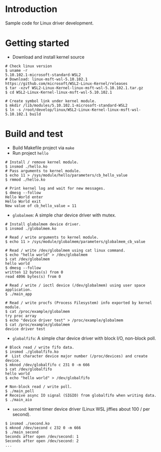 # Introduction
Sample code for Linux driver development.

# Getting started
- Download and install kernel source
```shell
# Check linux version
$ uname -r
5.10.102.1-microsoft-standard-WSL2
# Download: linux-msft-wsl-5.10.102.1 https://github.com/microsoft/WSL2-Linux-Kernel/releases
$ tar -xzvf WSL2-Linux-Kernel-linux-msft-wsl-5.10.102.1.tar.gz
$ cd WSL2-Linux-Kernel-linux-msft-wsl-5.10.102.1

# Create symbol link under kernel module.
$ mkdir /lib/modules/5.10.102.1-microsoft-standard-WSL2
$ ln -s /root/develop/linux/WSL2-Linux-Kernel-linux-msft-wsl-5.10.102.1 build

```
# Build and test
- Build Makefile project via `make`
- Run project `hello`

```shell
# Install / remove kernel module.
$ insmod ./hello.ko
# Pass arguments to kernel module.
$ echo 11 > /sys/module/hello/parameters/cb_hello_value
$ rmmod ./hello.ko

# Print kernel log and wait for new messages.
$ dmesg --follow
Hello World enter
Hello World exit
New value of cb_hello_value = 11
```
- `globalmem`: A simple char device driver with mutex.
```shell
# Install globalmem device driver.
$ insmod ./globalmem.ko

# Read / write arguments to kernel module.
$ echo 11 > /sys/module/globalmem/parameters/globalmem_cb_value

# Read / write /dev/globalmem using cat linux command.
$ echo "hello world" > /dev/globalmem
$ cat /dev/globalmem
hello world
$ dmesg --follow
written 12 bytes(s) from 0
read 4096 bytes(s) from 0

# Read / write / ioctl device (/dev/globalmem) using user space application.
$ ./main_app

# Read / write procfs (Process Filesystem) info exported by kernel module.
$ cat /proc/example/globalmem
try proc array
$ echo "device driver test" > /proc/example/globalmem
$ cat /proc/example/globalmem
device driver test
```

- `globalfifo`: A simple char device driver with block I/O, non-block poll.
```shell
# Block read / write fifo data.
$ insmod ./globalfifo.ko
#  List character device major number (/proc/devices) and create device.
$ mknod /dev/globalfifo c 231 0 -m 666
$ cat /dev/globalfifo
hello world
$ echo "hello world" > /dev/globalfifo

# Non-block read / write poll.
$ ./main_poll
# Receive async IO signal (SIGIO) from globalfifo when writing data.
$ ./main_aio
```
- `second`: kernel timer device driver (Linux WSL jiffies about 100 / per second).
```shell
$ insmod ./second.ko
$ mknod /dev/second c 232 0 -m 666
$ ./main_second
Seconds after open /dev/second: 1
Seconds after open /dev/second: 2
...
```
